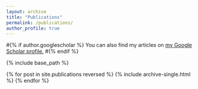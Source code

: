 ```yaml
---
layout: archive
title: "Publications"
permalink: /publications/
author_profile: true
---
```


#{% if author.googlescholar %}
  You can also find my articles on <u><a href="https://scholar.google.com/citations?hl=en&user=F2U2Bm8AAAAJ&view_op=list_works&sortby=pubdate">my Google Scholar profile</a>.</u>
#{% endif %}

{% include base_path %}

{% for post in site.publications reversed %}
  {% include archive-single.html %}
{% endfor %}
